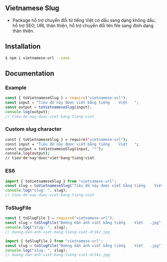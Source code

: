 ## Vietnamese Slug
- Package hỗ trợ chuyển đổi từ tiếng Việt có dấu sang dạng không dấu, hỗ trợ SEO, URL thân thiện, hỗ trợ chuyển đổi tên file sang định dạng thân thiện.
## Installation
```sh
$ npm i vietnamese-url --save
```
## Documentation
### Example
```javascript
const { toVietnameseSlug } = require("vietnamese-url");
const input = "Tiêu đề này được viết bằng tiếng    Việt   ";
const output = toVietnameseSlug(input);
console.log(output);
// tieu-de-nay-duoc-viet-bang-tieng-viet
```
### Custom slug character
```sh
const { toVietnameseSlug } = require("vietnamese-url");
const input = "Tiêu đề này được viết bằng tiếng    Việt   ";
const output = toVietnameseSlug(input, "*");
console.log(output);
// tieu*de*nay*duoc*viet*bang*tieng*viet
```

### ES6
```javascript
import { toVietnameseSlug } from "vietnamese-url";
const slug = toVietnameseSlug("Tiêu đề này được viết bằng tiếng    Việt   ");
console.log("slug: ", slug);
// tieu-de-nay-duoc-viet-bang-tieng-viet
```

### ToSlugFile
```javascript
const { toSlugFile } = require("vietnamese-url");
const slug = toSlugFile("Đường dẫn ảnh viết bằng tiếng    Việt   .jpg");
console.log("slug: ", slug);
// duong-dan-anh-viet-bang-tieng-viet-dr1kz.jpg
```
```javascript
import { toSlugFile } from "vietnamese-url";
const slug = toSlugFile("Đường dẫn ảnh viết bằng tiếng    Việt   .jpg");
console.log("slug: ", slug);
// duong-dan-anh-viet-bang-tieng-viet-dr1kz.jpg
```